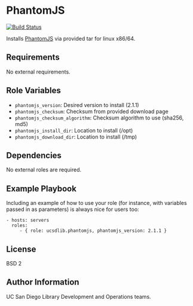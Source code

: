 PhantomJS
=========

[![Build Status](https://travis-ci.org/ucsdlib/ansible-role-phantomjs.svg?branch=master)](https://travis-ci.org/ucsdlib/ansible-role-phantomjs)

Installs [PhantomJS](http://phantomjs.org/) via provided tar for linux x86/64.

Requirements
------------

No external requirements.

Role Variables
--------------

* `phantomjs_version`: Desired version to install (2.1.1)
* `phantomjs_checksum`: Checksum from provided download page
* `phantomjs_checksum_algorithm`: Checksum algorithm to use (sha256, md5)
* `phantomjs_install_dir`: Location to install (/opt)
* `phantomjs_download_dir`: Location to install (/tmp)

Dependencies
------------

No external roles are required.

Example Playbook
----------------

Including an example of how to use your role (for instance, with variables passed in as parameters) is always nice for users too:

    - hosts: servers
      roles:
         - { role: ucsdlib.phantomjs, phantomjs_version: 2.1.1 }

License
-------

BSD 2

Author Information
------------------

UC San Diego Library Development and Operations teams.
